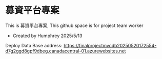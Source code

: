 # 募資平台專案
This is 募資平台專案, This github space is for project team worker
- Created by Humphrey 2025/5/13

Deploy Data Base address:
https://finalprojectmvcdb20250520172554-d7g2ggd8gpf9dbeg.canadacentral-01.azurewebsites.net
